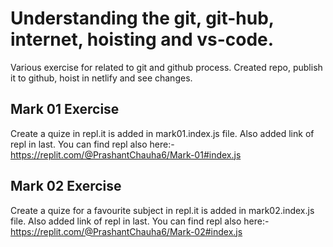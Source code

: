# Understanding the git, git-hub, internet, hoisting and vs-code.

Various exercise for related to git and github process.
Created repo, publish it to github, hoist in netlify and see changes.

## Mark 01 Exercise

Create a quize in repl.it is added in mark01.index.js file.
Also added link of repl in last.
You can find repl also here:- https://replit.com/@PrashantChauha6/Mark-01#index.js 

## Mark 02 Exercise

Create a quize for a favourite subject in repl.it is added in mark02.index.js file.
Also added link of repl in last.
You can find repl also here:- https://replit.com/@PrashantChauha6/Mark-02#index.js 
